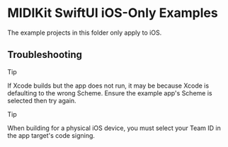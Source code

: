 # MIDIKit SwiftUI iOS-Only Examples

The example projects in this folder only apply to iOS.

## Troubleshooting

> [!TIP]
> 
> If Xcode builds but the app does not run, it may be because Xcode is defaulting to the wrong Scheme. Ensure the example app's Scheme is selected then try again.

> [!TIP]
> 
> When building for a physical iOS device, you must select your Team ID in the app target's code signing.